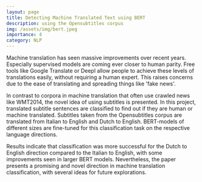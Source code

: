 ```yaml
---
layout: page
title: Detecting Machine Translated Text using BERT
description: using the Opensubtitles corpus
img: /assets/img/bert.jpeg
importance: 4
category: NLP
---
```


Machine translation has seen massive improvements over recent years. Especially supervised models are coming ever closer to human parity. Free tools like Google Translate or Deepl allow people to achieve these levels of translations easily, without requiring a human expert. This raises concerns due to the ease of translating and spreading things like 'fake news'. 

In contrast to corpora in machine translation that often use crawled news like WMT2014, the novel idea of using subtitles is presented. In this project, translated subtitle sentences are classified to find out if they are human or machine translated. Subtitles taken from the Opensubtitles corpus are translated from Italian to English and Dutch to English. BERT-models of different sizes are fine-tuned for this classification task on the respective language directions.

Results indicate that classification was more successful for the Dutch to English direction compared to the Italian to English, with some improvements seen in larger BERT models. Nevertheless, the paper presents a promising and novel direction in machine translation classification, with several ideas for future explorations. 
